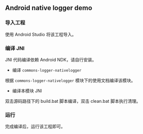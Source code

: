 ## Android native logger demo

### 导入工程

使用 Android Studio 将该工程导入。

### 编译 JNI

JNI 代码编译依赖 Android NDK，请自行安装。

* 编译 `commons-logger-nativelogger`

根据 `commons-logger-nativelogger` 模块下的使用文档编译该模块。

* 编译本模块 JNI

双击源码路径下的 build.bat 脚本编译，双击 clean.bat 脚本执行清理。

### 运行

完成编译后，运行该工程即可。